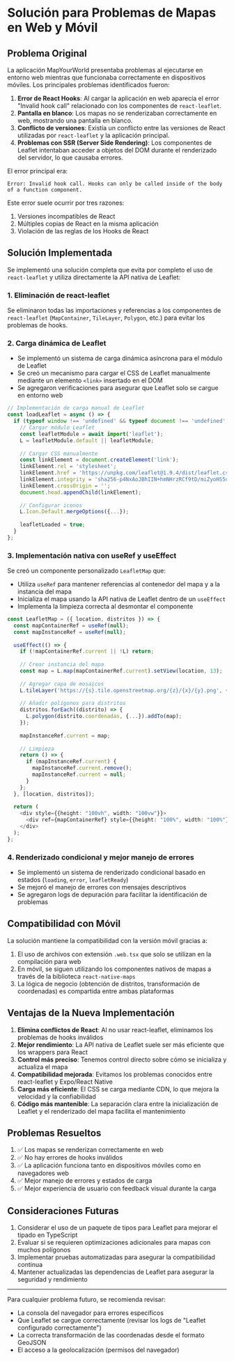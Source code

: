 # Solución para Problemas de Mapas en Web y Móvil

## Problema Original

La aplicación MapYourWorld presentaba problemas al ejecutarse en entorno web mientras que funcionaba correctamente en dispositivos móviles. Los principales problemas identificados fueron:

1. **Error de React Hooks**: Al cargar la aplicación en web aparecía el error "Invalid hook call" relacionado con los componentes de `react-leaflet`.
2. **Pantalla en blanco**: Los mapas no se renderizaban correctamente en web, mostrando una pantalla en blanco.
3. **Conflicto de versiones**: Existía un conflicto entre las versiones de React utilizadas por `react-leaflet` y la aplicación principal.
4. **Problemas con SSR (Server Side Rendering)**: Los componentes de Leaflet intentaban acceder a objetos del DOM durante el renderizado del servidor, lo que causaba errores.

El error principal era:
```
Error: Invalid hook call. Hooks can only be called inside of the body of a function component.
```

Este error suele ocurrir por tres razones:
1. Versiones incompatibles de React
2. Múltiples copias de React en la misma aplicación
3. Violación de las reglas de los Hooks de React

## Solución Implementada

Se implementó una solución completa que evita por completo el uso de `react-leaflet` y utiliza directamente la API nativa de Leaflet:

### 1. Eliminación de react-leaflet

Se eliminaron todas las importaciones y referencias a los componentes de `react-leaflet` (`MapContainer`, `TileLayer`, `Polygon`, etc.) para evitar los problemas de hooks.

### 2. Carga dinámica de Leaflet

- Se implementó un sistema de carga dinámica asíncrona para el módulo de Leaflet
- Se creó un mecanismo para cargar el CSS de Leaflet manualmente mediante un elemento `<link>` insertado en el DOM
- Se agregaron verificaciones para asegurar que Leaflet solo se cargue en entorno web

```typescript
// Implementación de carga manual de Leaflet
const loadLeaflet = async () => {
  if (typeof window !== 'undefined' && typeof document !== 'undefined' && !leafletLoaded) {
    // Cargar módulo Leaflet
    const leafletModule = await import('leaflet');
    L = leafletModule.default || leafletModule;
    
    // Cargar CSS manualmente
    const linkElement = document.createElement('link');
    linkElement.rel = 'stylesheet';
    linkElement.href = 'https://unpkg.com/leaflet@1.9.4/dist/leaflet.css';
    linkElement.integrity = 'sha256-p4NxAoJBhIIN+hmNHrzRCf9tD/miZyoHS5obTRR9BMY=';
    linkElement.crossOrigin = '';
    document.head.appendChild(linkElement);
    
    // Configurar iconos
    L.Icon.Default.mergeOptions({...});
    
    leafletLoaded = true;
  }
};
```

### 3. Implementación nativa con useRef y useEffect

Se creó un componente personalizado `LeafletMap` que:
- Utiliza `useRef` para mantener referencias al contenedor del mapa y a la instancia del mapa
- Inicializa el mapa usando la API nativa de Leaflet dentro de un `useEffect`
- Implementa la limpieza correcta al desmontar el componente

```typescript
const LeafletMap = ({ location, distritos }) => {
  const mapContainerRef = useRef(null);
  const mapInstanceRef = useRef(null);
  
  useEffect(() => {
    if (!mapContainerRef.current || !L) return;
    
    // Crear instancia del mapa
    const map = L.map(mapContainerRef.current).setView(location, 13);
    
    // Agregar capa de mosaicos
    L.tileLayer('https://{s}.tile.openstreetmap.org/{z}/{x}/{y}.png', {...}).addTo(map);
    
    // Añadir polígonos para distritos
    distritos.forEach((distrito) => {
      L.polygon(distrito.coordenadas, {...}).addTo(map);
    });
    
    mapInstanceRef.current = map;
    
    // Limpieza
    return () => {
      if (mapInstanceRef.current) {
        mapInstanceRef.current.remove();
        mapInstanceRef.current = null;
      }
    };
  }, [location, distritos]);
  
  return (
    <div style={{height: "100vh", width: "100vw"}}>
      <div ref={mapContainerRef} style={{height: "100%", width: "100%"}} />
    </div>
  );
};
```

### 4. Renderizado condicional y mejor manejo de errores

- Se implementó un sistema de renderizado condicional basado en estados (`loading`, `error`, `leafletReady`)
- Se mejoró el manejo de errores con mensajes descriptivos
- Se agregaron logs de depuración para facilitar la identificación de problemas

## Compatibilidad con Móvil

La solución mantiene la compatibilidad con la versión móvil gracias a:

1. El uso de archivos con extensión `.web.tsx` que solo se utilizan en la compilación para web
2. En móvil, se siguen utilizando los componentes nativos de mapas a través de la biblioteca `react-native-maps`
3. La lógica de negocio (obtención de distritos, transformación de coordenadas) es compartida entre ambas plataformas

## Ventajas de la Nueva Implementación

1. **Elimina conflictos de React**: Al no usar react-leaflet, eliminamos los problemas de hooks inválidos
2. **Mejor rendimiento**: La API nativa de Leaflet suele ser más eficiente que los wrappers para React
3. **Control más preciso**: Tenemos control directo sobre cómo se inicializa y actualiza el mapa
4. **Compatibilidad mejorada**: Evitamos los problemas conocidos entre react-leaflet y Expo/React Native
5. **Carga más eficiente**: El CSS se carga mediante CDN, lo que mejora la velocidad y la confiabilidad
6. **Código más mantenible**: La separación clara entre la inicialización de Leaflet y el renderizado del mapa facilita el mantenimiento

## Problemas Resueltos

1. ✅ Los mapas se renderizan correctamente en web
2. ✅ No hay errores de hooks inválidos
3. ✅ La aplicación funciona tanto en dispositivos móviles como en navegadores web
4. ✅ Mejor manejo de errores y estados de carga
5. ✅ Mejor experiencia de usuario con feedback visual durante la carga

## Consideraciones Futuras

1. Considerar el uso de un paquete de tipos para Leaflet para mejorar el tipado en TypeScript
2. Evaluar si se requieren optimizaciones adicionales para mapas con muchos polígonos
3. Implementar pruebas automatizadas para asegurar la compatibilidad continua
4. Mantener actualizadas las dependencias de Leaflet para asegurar la seguridad y rendimiento

---

Para cualquier problema futuro, se recomienda revisar:
- La consola del navegador para errores específicos
- Que Leaflet se cargue correctamente (revisar los logs de "Leaflet configurado correctamente")
- La correcta transformación de las coordenadas desde el formato GeoJSON
- El acceso a la geolocalización (permisos del navegador) 